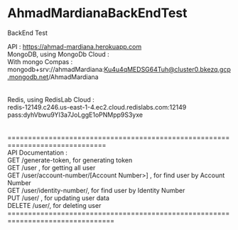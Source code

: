 # AhmadMardianaBackEndTest
BackEnd Test

API : https://ahmad-mardiana.herokuapp.com <br>
MongoDB, using MongoDb Cloud : <br>
  With mongo Compas : mongodb+srv://ahmadMardiana:Ku4u4qMEDSG64Tuh@cluster0.bkezq.gcp.mongodb.net/AhmadMardiana <br>
<br>
<br>
Redis, using RedisLab Cloud : <br>
  redis-12149.c246.us-east-1-4.ec2.cloud.redislabs.com:12149 <br>
  pass:dyhVbwu9YI3a7JoLggE1oPNMpp9S3yxe <br>
<br>
<br> ==============================================================================
<br> API Documentation : 
<br> GET /generate-token, for generating token
<br> GET /user , for getting all user
<br> GET /user/account-number/[Account Number>] , for find user by Account Number
<br> GET /user/identity-number/<Idenntity Number>, for find user by Identity Number
<br> PUT /user/<id> , for updating user data
<br> DELETE /user/<id>, for deleting user
<br> ================================================================================

